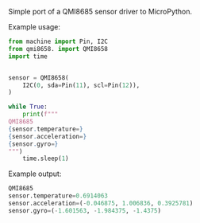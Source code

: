 Simple port of a QMI8685 sensor driver to MicroPython.

Example usage:
```Python
from machine import Pin, I2C
from qmi8658. import QMI8658
import time


sensor = QMI8658(
    I2C(0, sda=Pin(11), scl=Pin(12)),
)

while True:
    print(f"""
QMI8685
{sensor.temperature=}
{sensor.acceleration=}
{sensor.gyro=}
""")
    time.sleep(1)
```
Example output:
```Python
QMI8685
sensor.temperature=0.6914063
sensor.acceleration=(-0.046875, 1.006836, 0.3925781)
sensor.gyro=(-1.601563, -1.984375, -1.4375)
```
